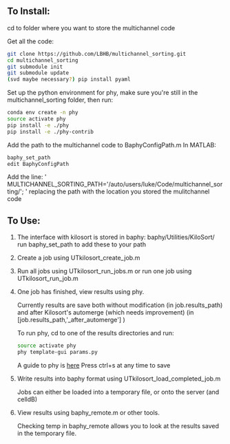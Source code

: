 
## To Install:

cd to folder where you want to store the multichannel code

Get all the code:
```bash
git clone https://github.com/LBHB/multichannel_sorting.git
cd multichannel_sorting
git submodule init
git submodule update
(svd maybe necessary?) pip install pyaml
```
Set up the python environment for phy, make sure you're still in the multichannel_sorting folder, then run:
```bash
conda env create -n phy
source activate phy
pip install -e ./phy
pip install -e ./phy-contrib
```
Add the path to the multichannel code to BaphyConfigPath.m
In MATLAB:
```bash
baphy_set_path
edit BaphyConfigPath
```
Add the line:
' MULTICHANNEL_SORTING_PATH='/auto/users/luke/Code/multichannel_sorting/'; '
replacing the path with the location you stored the mulitchannel code


## To Use:

1. The interface with kilosort is stored in baphy: baphy/Utilities/KiloSort/
    run baphy_set_path to add these to your path

2. Create a job using UTkilosort_create_job.m 

3. Run all jobs using UTkilosort_run_jobs.m or run one job using UTkilosort_run_job.m

4. One job has finished, view results using phy.

    Currently results are save both without modification (in job.results_path)
    and after Kilosort's automerge (which needs improvement) (in [job.results_path,'_after_automerge'] )
    
    To run phy, cd to one of the results directories and run:
    ```bash
    source activate phy
    phy template-gui params.py
    ```
    A guide to phy is [here](http://phy-contrib.readthedocs.io/en/latest/template-gui)
    Press ctrl+s at any time to save

5. Write results into baphy format using UTkilosort_load_completed_job.m

    Jobs can either be loaded into a temporary file, or onto the server (and celldB)
    
6. View results using baphy_remote.m or other tools.

    Checking temp in baphy_remote allows you to look at the results saved in the temporary file.